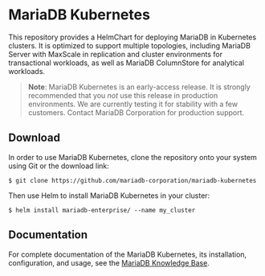 # MariaDB Kubernetes 

This repository provides a HelmChart for deploying MariaDB in Kubernetes clusters.  It is optimized to support multiple topologies, including MariaDB Server with MaxScale in replication and cluster environments for transactional workloads, as well as MariaDB ColumnStore for analytical workloads.

> **Note**: MariaDB Kubernetes is an early-access release.  It is strongly recommended that you *not* use this release in production environments.  We are currently testing it for stability with a few customers.  Contact MariaDB Corporation for production support.


## Download

In order to use MariaDB Kubernetes, clone the repository onto your system using Git or the download link:


```
$ git clone https://github.com/mariadb-corporation/mariadb-kubernetes
```

Then use Helm to install MariaDB Kubernetes in your cluster:

```
$ helm install mariadb-enterprise/ --name my_cluster
```


## Documentation

For complete documentation of the MariaDB Kubernetes, its installation, configuration, and usage, see the [MariaDB Knowledge Base](http://mariadb.com/kb/en/library/kubernetes).

